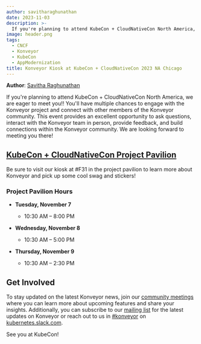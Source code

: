 ```yaml
---
author: savitharaghunathan
date: 2023-11-03
description: >-
  If you're planning to attend KubeCon + CloudNativeCon North America, we're excited to meet you! There are several opportunities for you to engage with the Konveyor project and connect with other members of the Konveyor community. This event provides an excellent opportunity to ask questions, interact with the Konveyor team in person, provide feedback, and build connections within the Konveyor community. We are looking forward to meeting you there!
image: header.png
tags:
  - CNCF
  - Konveyor
  - KubeCon
  - AppModernization
title: Konveyor Kiosk at KubeCon + CloudNativeCon 2023 NA Chicago
---
```


**Author**: [Savitha Raghunathan](https://github.com/savitharaghunathan)

If you're planning to attend KubeCon + CloudNativeCon North America, we are eager to meet you!! You'll have multiple chances to engage with the Konveyor project and connect with other members of the Konveyor community. This event provides an excellent opportunity to ask questions, interact with the Konveyor team in person, provide feedback, and build connections within the Konveyor community. We are looking forward to meeting you there!

## [KubeCon + CloudNativeCon Project Pavilion](https://events.linuxfoundation.org/kubecon-cloudnativecon-north-america/program/project-engagement/#project-pavilion)

Be sure to visit our kiosk at #F31 in the project pavilion to learn more about Konveyor and pick up some cool swag and stickers!

### Project Pavilion Hours

- **Tuesday, November 7**
  - 10:30 AM – 8:00 PM 

- **Wednesday, November 8**
  - 10:30 AM – 5:00 PM

- **Thursday, November 9**
  - 10:30 AM – 2:30 PM

## Get Involved

To stay updated on the latest Konveyor news, join our [community meetings](https://github.com/konveyor/community#konveyor-community-meetings) where you can learn more about upcoming features and share your insights. Additionally, you can subscribe to our [mailing list](https://groups.google.com/g/konveyorio) for the latest updates on Konveyor or reach out to us in [#konveyor](https://kubernetes.slack.com/archives/CR85S82A2) on [kubernetes.slack.com](https://kubernetes.slack.com/).

See you at KubeCon!